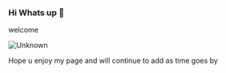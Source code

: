 ### Hi Whats up 👋 

welcome

![Unknown](https://github.com/Redcloudish/Redcloudish.github.io/assets/160866598/826eaf21-3e86-4a6f-a44c-25aadb1506dd)




Hope u enjoy my page and will continue to add as time goes by
